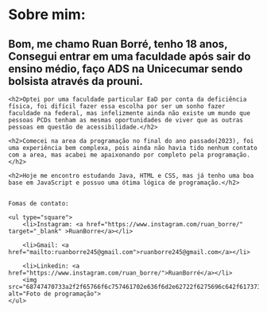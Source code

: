 <!DOCTYPE html>
<html lang="pt-br">
<head>
    <meta charset="UTF-8">
    <meta name="viewport" content="width=device-width, initial-scale=1.0">
    <link rel="stylesheet" href="style.css">
    <title>Apresentação</title>
</head>
<body>
    <h1>Sobre mim:</h1>
    <h2>Bom, me chamo Ruan Borré, tenho 18 anos, Consegui entrar em uma faculdade após sair do ensino médio, faço ADS na Unicecumar sendo bolsista através da prouni.</h2>
    
    <h2>Optei por uma faculdade particular EaD por conta da deficiência física, foi difícil fazer essa escolha por ser um sonho fazer faculdade na federal, mas infelizmente ainda não existe um mundo que pessoas PCDs tenham as mesmas oportunidades de viver que as outras pessoas em questão de acessibilidade.</h2>

    <h2>Comecei na area da programação no final do ano passado(2023), foi uma experiência bem complexa, pois ainda não havia tido nenhum contato com a area, mas acabei me apaixonando por completo pela programação.</h2>

    <h2>Hoje me encontro estudando Java, HTML e CSS, mas já tenho uma boa base em JavaScript e possuo uma ótima lógica de programação.</h2>


    Fomas de contato:

    <ul type="square">
        <li>Instagram: <a href="https://www.instagram.com/ruan_borre/" target="_blank" >RuanBorre</a></li>
        
        <li>Gmail: <a href="mailto:ruanborre245@gmail.com">ruanborre245@gmail.com</a></li>
        
        <li>Linkedin: <a href="https://www.instagram.com/ruan_borre/">RuanBorré</a></li>
        <img src="68747470733a2f2f65766f6c757461702e636f6d2e62722f6275696c642f6173736574732f636f64696e672d36376364363438312e706e67.png" alt="Foto de programação">
    </ul>
</body>
</html>
